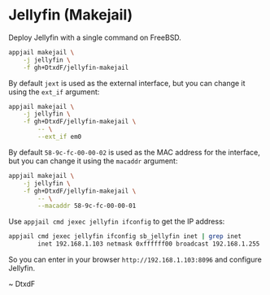 # Jellyfin (Makejail)

Deploy Jellyfin with a single command on FreeBSD.

```sh
appjail makejail \
    -j jellyfin \
    -f gh+DtxdF/jellyfin-makejail
```

By default `jext` is used as the external interface, but you can change it using the `ext_if` argument:

```sh
appjail makejail \
    -j jellyfin \
    -f gh+DtxdF/jellyfin-makejail \
        -- \
        --ext_if em0
```

By default `58-9c-fc-00-00-02` is used as the MAC address for the interface, but you can change it using the `macaddr` argument:

```sh
appjail makejail \
    -j jellyfin \
    -f gh+DtxdF/jellyfin-makejail \
        -- \
        --macaddr 58-9c-fc-00-00-01
```

Use `appjail cmd jexec jellyfin ifconfig` to get the IP address:

```sh
appjail cmd jexec jellyfin ifconfig sb_jellyfin inet | grep inet
        inet 192.168.1.103 netmask 0xffffff00 broadcast 192.168.1.255
```

So you can enter in your browser `http://192.168.1.103:8096` and configure Jellyfin.

\~ DtxdF
